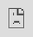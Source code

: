 ```yaml
---
tags:
  - acim
  - UI
  - cut
  - circular-blade
  - fab
---
```


Here's the step-by-step guide on how to use augmented-carpentry with any miter saw to realize basic joints (cross-lap, half-lap, and butt joints). The guidance system is similar to the one for [circular saws](augmented-circular-saw.md).

<div class="video-wrapper"><iframe src="https://player.vimeo.com/video/1069137536?h=eb40e565bc&amp;badge=0&amp;autopause=0&amp;title=0&amp;player_id=0&amp;app_id=58479" frameborder="0" allow="autoplay; fullscreen; picture-in-picture; clipboard-write; encrypted-media" style="position:absolute;top:0;left:0;width:100%;height:100%;"></iframe></div><script src="https://player.vimeo.com/api/player.js"></script>

<br>

# Step-by-step


<!-- Intro to UI and feedback components (pos, rot, depth) -->
<div class="sevinch-display-tutorial" markdown>
<figure markdown>
![Image title](../assets/images/woodworking/cut_mitersaw_ui.png)
</figure>
<div class="description" markdown>
This is the overview of the feedback and widget system to assist you during the cut.

**a** - Feedback for balde position (in cm). The goal is to diminish the line length corresponding to the position error, to zero (green).

**b** - Feedback for blade rotation (in degrees). The goal is to diminish the line length corresponding to the angle error, to zero (green).

**c** - Feedback for balde depth (in mm). The goal is to to get to a value close to zero (green). In `00|00`, the first tow digit represent the distance of the projected blade to the bottom face of the cut, and the last two digits represent the closest distance from the blade to the bottom face of the cut (two purple-magenta points).

**d** - Projection of the blade thickness on the face to be cut.
</div>
</div>


<!-- Rotation: rotate blade -->
<div class="sevinch-display-tutorial" markdown>
<figure markdown>
<div class="video-container">
    <iframe 
        src="https://player.vimeo.com/video/1069143962?h=2fbeababdf&amp;background=1&amp;autopause=0&amp;loop=1&amp;autoplay=1&amp;muted=1&amp;controls=0&amp;title=0&amp;byline=0&amp;portrait=0" 
        frameborder="0" 
        allow="autoplay; fullscreen; picture-in-picture" 
        allowfullscreen>
    </iframe>
    <img 
        src="{{ config.site_url }}/assets/images/woodworking/frame-overlay.png"
        class="frame-overlay"
    />
    <img 
        src="{{ config.site_url }}/assets/images/woodworking/overlay_symbol_rotate.png"
        class="symbol-overlay"
    />
</div>
</figure>
<div class="description" markdown>
Adjust the rotation (**b**) until the indicator becomes green.
</div>
</div>


<!-- Position: placing blade -->
<div class="sevinch-display-tutorial" markdown>
<figure markdown>
<div class="video-container">
    <iframe 
        src="https://player.vimeo.com/video/1069145307?h=e4cbec299a&amp;background=1&amp;autopause=0&amp;loop=1&amp;autoplay=1&amp;muted=1&amp;controls=0&amp;title=0&amp;byline=0&amp;portrait=0" 
        frameborder="0" 
        allow="autoplay; fullscreen; picture-in-picture" 
        allowfullscreen>
    </iframe>
    <img 
        src="{{ config.site_url }}/assets/images/woodworking/frame-overlay.png"
        class="frame-overlay"
    />
    <img 
        src="{{ config.site_url }}/assets/images/woodworking/overlay_symbol_leftright.png"
        class="symbol-overlay"
    />
</div>
</figure>
<div class="description" markdown>
Adjust now the position (**a**) until the indicator becomes green.
</div>
</div>


<!-- Depth: adjust blade -->
<div class="sevinch-display-tutorial" markdown>
<figure markdown>
<div class="video-container">
    <iframe 
        src="https://player.vimeo.com/video/1069151977?h=b8edaab81f&amp;background=1&amp;autopause=0&amp;loop=1&amp;autoplay=1&amp;muted=1&amp;controls=0&amp;title=0&amp;byline=0&amp;portrait=0" 
        frameborder="0" 
        allow="autoplay; fullscreen; picture-in-picture" 
        allowfullscreen>
    </iframe>
    <img 
        src="{{ config.site_url }}/assets/images/woodworking/frame-overlay.png"
        class="frame-overlay"
    />
    <img 
        src="{{ config.site_url }}/assets/images/woodworking/overlay_symbol_updow.png"
        class="symbol-overlay"
    />
</div>
</figure>
<div class="description" markdown>
With miter saws the adjustement of the depth can be done on the go. Lower the blade and stop to the right height (**d** `00|00` first value is 0).
</div>
</div>


<!-- Guide the cut towards the end -->
<div class="sevinch-display-tutorial" markdown>
<figure markdown>
<div class="video-container">
    <iframe 
        src="https://player.vimeo.com/video/1069155866?h=a93c4887d4&amp;background=1&amp;autopause=0&amp;loop=1&amp;autoplay=1&amp;muted=1&amp;controls=0&amp;title=0&amp;byline=0&amp;portrait=0"
        frameborder="0" 
        allow="autoplay; fullscreen; picture-in-picture" 
        allowfullscreen>
    </iframe>
    <img 
        src="{{ config.site_url }}/assets/images/woodworking/frame-overlay.png"
        class="frame-overlay"
    />
</div>
</figure>
<div class="description" markdown>
Push through the end of the cut. With the miter saw it is easier than the [circular saw](augmented-circular-saw.md) since you have a mechanical fixed guide.
</div>
</div>


<!-- Do the second cut and fill the cuts in the middle -->
<div class="sevinch-display-tutorial" markdown>
<figure markdown>
<div class="video-container">
    <iframe 
        src="https://player.vimeo.com/video/1069157914?h=3efa55f426&amp;player_id=0&amp;app_id=58479&amp;byline=0&amp;portrait=0" 
        frameborder="0" 
        allow="autoplay; fullscreen; picture-in-picture" 
        allowfullscreen>
    </iframe>
    <img 
        src="https://github.com/ibois-epfl/augmented-carpentry/blob/main/docs/assets/images/frame-overlay.png?raw=true"
        class="frame-overlay"
    />
</div>
</figure>
<div class="description" markdown>
As for the [circular saw](augmented-circular-saw.md), do the second cut and slots of the joints.
</div>
</div>


<!-- Guide the cut towards the end -->
<div class="sevinch-display-tutorial" markdown>
<figure markdown>
<div class="video-container">
    <iframe 
        src="https://player.vimeo.com/video/1069165455?h=a7509580fd&amp;background=1&amp;autopause=0&amp;loop=1&amp;autoplay=1&amp;muted=1&amp;controls=0&amp;title=0&amp;byline=0&amp;portrait=0"
        frameborder="0" 
        allow="autoplay; fullscreen; picture-in-picture" 
        allowfullscreen>
    </iframe>
    <img 
        src="{{ config.site_url }}/assets/images/woodworking/frame-overlay.png"
        class="frame-overlay"
    />
</div>
</figure>
<div class="description" markdown>
You can inspect the cuts if the overlay matches the cut. If not, you can adjust the cut by repeating the steps above.
</div>
</div>


<!-- Set as done the current joint -->
<div class="sevinch-display-tutorial" markdown>
<figure markdown>
![Image title](../assets/images/woodworking/cut_mitersaw_done.png)
</figure>
<div class="description" markdown>
Once you are done hit the button **Done** to set the joint as done (*).
</div>
</div>




<!-- hint butt joint: ui + cut + inspection -->
!!! cut-joint "End half-lap joints"
    <div class="sevinch-display-tutorial" markdown>
    <figure markdown>
    ![Image title](../assets/images/woodworking/cut_mitersaw_bjoint_ui.png)
    </figure>
    <div class="admonition-seveinch-desc" markdown>
    For butt joints with the miter saw the feedback interface is greatly simplified. Basically there is only one visual cue to follow, resuming position and rotation. The depth is not relevant for this type of joint.

    **a** - execution model bounding box

    **b** - selected butt joint face

    **c** - position and rotation feedback

    **d** - projection of the blade thickness on the timber volume

    **e** - scanned model bounding box
    </div>
    </div>

    <div class="sevinch-display-tutorial" markdown>
    <figure markdown>
    <div class="video-container">
        <iframe 
            src="https://player.vimeo.com/video/1069211983?h=a07421a9df&amp;player_id=0&amp;app_id=58479&amp;byline=0&amp;portrait=0" 
            frameborder="0" 
            allow="autoplay; fullscreen; picture-in-picture" 
            allowfullscreen>
        </iframe>
        <img 
            src="https://github.com/ibois-epfl/augmented-carpentry/blob/main/docs/assets/images/frame-overlay.png?raw=true"
            class="frame-overlay"
        />
    </div>
    </figure>
    <div class="admonition-seveinch-desc" markdown>
    Follow the only visual cue to adjust the position and rotation of the blade. Once the indicator is green, you can proceed to the cut.
    </div>
    </div>

    <div class="sevinch-display-tutorial" markdown>
    <figure markdown>
    <div class="video-container">
        <iframe 
            src="https://player.vimeo.com/video/1069207656?h=852800cba6&amp;background=1&amp;autopause=0&amp;loop=1&amp;autoplay=1&amp;muted=1&amp;controls=0&amp;title=0&amp;byline=0&amp;portrait=0"
            frameborder="0" 
            allow="autoplay; fullscreen; picture-in-picture" 
            allowfullscreen>
        </iframe>
        <img 
            src="{{ config.site_url }}/assets/images/woodworking/frame-overlay.png"
            class="frame-overlay"
        />
    </div>
    </figure>
    <div class="admonition-seveinch-desc" markdown>
    Inspect the butt joint. If the overlay does not match the cut, you can adjust the cut by repeating the steps above.
    </div>
    </div>